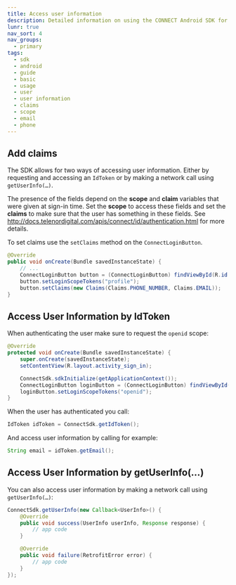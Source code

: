 ```yaml
---
title: Access user information
description: Detailed information on using the CONNECT Android SDK for integration.
lunr: true
nav_sort: 4
nav_groups:
  - primary
tags:
  - sdk
  - android
  - guide
  - basic
  - usage
  - user
  - user information
  - claims
  - scope
  - email
  - phone
---
```


## Add claims

The SDK allows for two ways of accessing user information. Either by requesting and accessing an `IdToken` or by making a network call using `getUserInfo(…)`.

The presence of the fields depend on the **scope** and **claim** variables that were given at sign-in time. Set the **scope** to access these fields and set the **claims** to make sure that the user has something in these fields. See http://docs.telenordigital.com/apis/connect/id/authentication.html for more details.

To set claims use the `setClaims` method on the `ConnectLoginButton`.

```java
@Override
public void onCreate(Bundle savedInstanceState) {
    // ...
    ConnectLoginButton button = (ConnectLoginButton) findViewById(R.id.login_button);
    button.setLoginScopeTokens("profile");
    button.setClaims(new Claims(Claims.PHONE_NUMBER, Claims.EMAIL));
}
```


## Access User Information by IdToken

When authenticating the user make sure to request the `openid` scope:

```java
@Override
protected void onCreate(Bundle savedInstanceState) {
    super.onCreate(savedInstanceState);
    setContentView(R.layout.activity_sign_in);

    ConnectSdk.sdkInitialize(getApplicationContext());
    ConnectLoginButton loginButton = (ConnectLoginButton) findViewById(R.id.login_button);
    loginButton.setLoginScopeTokens("openid");
}
```

When the user has authenticated you call:
```java
IdToken idToken = ConnectSdk.getIdToken();
```

And access user information by calling for example:
```java
String email = idToken.getEmail();
```

## Access User Information by getUserInfo(…)

You can also access user information by making a network call using `getUserInfo(…)`:

```java
ConnectSdk.getUserInfo(new Callback<UserInfo>() {
    @Override
    public void success(UserInfo userInfo, Response response) {
        // app code
    }

    @Override
    public void failure(RetrofitError error) {
        // app code
    }
});
```

